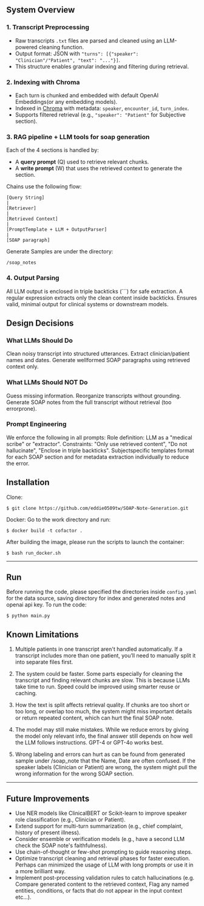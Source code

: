 ## System Overview

### 1. **Transcript Preprocessing**
- Raw transcripts `.txt` files are parsed and cleaned using an LLM-powered cleaning function.
- Output format: JSON with `"turns": [{"speaker": "Clinician"/"Patient", "text": "..."}]`.
- This structure enables granular indexing and filtering during retrieval.

### 2. **Indexing with Chroma**
- Each turn is chunked and embedded with default OpenAI Embeddings(or any embedding models).
- Indexed in [Chroma](https://www.trychroma.com/) with metadata: `speaker`, `encounter_id`, `turn_index`.
- Supports filtered retrieval (e.g., `"speaker": "Patient"` for Subjective section).

### 3. **RAG pipeline + LLM tools for soap generation**
Each of the 4 sections is handled by:
- A **query prompt** (Q) used to retrieve relevant chunks.
- A **write prompt** (W) that uses the retrieved context to generate the section.

Chains use the following flow:
```
[Query String]
|
[Retriever]
|
[Retrieved Context]
|
[PromptTemplate + LLM + OutputParser]
|
[SOAP paragraph]
```
Generate Samples are under the directory:
```
/soap_notes
```

### 4. **Output Parsing**
 All LLM output is enclosed in triple backticks (\`\`\`) for safe extraction.
 A regular expression extracts only the clean content inside backticks.
 Ensures valid, minimal output for clinical systems or downstream models.



## Design Decisions

### What LLMs Should Do
 Clean noisy transcript into structured utterances.
 Extract clinician/patient names and dates.
 Generate wellformed SOAP paragraphs using retrieved context only.

### What LLMs Should NOT Do
 Guess missing information.
 Reorganize transcripts without grounding.
 Generate SOAP notes from the full transcript without retrieval (too errorprone).

### Prompt Engineering
We enforce the following in all prompts:
 Role definition: LLM as a "medical scribe" or "extractor".
 Constraints: "Only use retrieved content", "Do not hallucinate", "Enclose in triple backticks".
 Subjectspecific templates format for each SOAP section and for metadata extraction individually to reduce the error.



## Installation
Clone:
```
$ git clone https://github.com/eddie0509tw/SOAP-Note-Generation.git
```
Docker:
Go to the work directory and run:
```
$ docker build -t cofactor .
```
After building the image, please run the scripts to launch the container:
```
$ bash run_docker.sh
```
---

## Run
Before running the code, please specified the directories inside ```config.yaml``` for the data source, saving directory for index and generated notes and openai api key. 
To run the code:
```
$ python main.py
```

## Known Limitations

1. Multiple patients in one transcript aren't handled automatically.
If a transcript includes more than one patient, you’ll need to manually split it into separate files first.

2. The system could be faster.
Some parts especially for cleaning the transcript and finding relevant chunks are slow. This is because LLMs take time to run. Speed could be improved using smarter reuse or caching.

3. How the text is split affects retrieval quality.
If chunks are too short or too long, or overlap too much, the system might miss important details or return repeated content, which can hurt the final SOAP note.

4. The model may still make mistakes.
While we reduce errors by giving the model only relevant info, the final answer still depends on how well the LLM follows instructions. GPT-4 or GPT-4o works best.

5. Wrong labeling and errors can hurt as can be found from generated sample under /soap_note that the Name, Date are often confused.
If the speaker labels (Clinician or Patient) are wrong, the system might pull the wrong information for the wrong SOAP section.

---

## Future Improvements

- Use NER models like ClinicalBERT or Scikit-learn to improve speaker role classification (e.g., Clinician or Patient).
- Extend support for multi-turn summarization (e.g., chief complaint, history of present illness).
- Consider ensemble or verification models (e.g., have a second LLM check the SOAP note's faithfulness).
- Use chain-of-thought or few-shot prompting to guide reasoning steps.
- Optimize transcript cleaning and retrieval phases for faster execution. Perhaps can minimized the usage of LLM with long prompts or use it in a more brilliant way.
- Implement post-processing validation rules to catch hallucinations (e.g. Compare generated content to the retrieved context, Flag any named entities, conditions, or facts that do not appear in the input context etc...).


